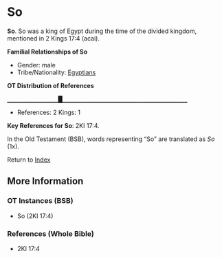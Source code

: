 # So
**So**. 
So was a king of Egypt during the time of the divided kingdom, mentioned in 2 Kings 17:4 (acai). 




**Familial Relationships of So**


* Gender: male
* Tribe/Nationality: [Egyptians](../../../groups/md/acai/Egypt.md)


**OT Distribution of References**

▁▁▁▁▁▁▁▁▁▁▁█▁▁▁▁▁▁▁▁▁▁▁▁▁▁▁▁▁▁▁▁▁▁▁▁▁▁▁
* References: 2 Kings: 1



**Key References for So**: 
2KI 17:4. 


In the Old Testament (BSB), words representing “So” are translated as 
*So* (1x). 




Return to [Index](00-Index.md)

## More Information

### OT Instances (BSB)

* So (2KI 17:4)



### References (Whole Bible)

* 2KI 17:4



